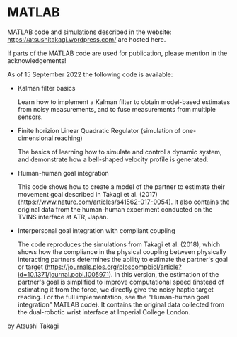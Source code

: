 # MATLAB

MATLAB code and simulations described in the website:
https://atsushitakagi.wordpress.com/
are hosted here. 

If parts of the MATLAB code are used for publication,
please mention in the acknowledgements!

As of 15 September 2022 the following code is available:

- Kalman filter basics

    Learn how to implement a Kalman filter to obtain model-based estimates from noisy measurements, and to fuse measurements from multiple sensors.

- Finite horizion Linear Quadratic Regulator (simulation of one-dimensional reaching)

    The basics of learning how to simulate and control a dynamic system, and demonstrate how a bell-shaped velocity profile is generated.

- Human-human goal integration

    This code shows how to create a model of the partner to estimate their movement goal described in Takagi et al. (2017) (https://www.nature.com/articles/s41562-017-0054). It also contains the original data from the human-human experiment conducted on the TVINS interface at ATR, Japan.
    
- Interpersonal goal integration with compliant coupling

    The code reproduces the simulations from Takagi et al. (2018), which shows how the compliance in the physical coupling between physically interacting partners determines the ability to estimate the partner's goal or target (https://journals.plos.org/ploscompbiol/article?id=10.1371/journal.pcbi.1005971). In this version, the estimation of the partner's goal is simplified to improve computational speed (instead of estimating it from the force, we directly give the noisy haptic target reading. For the full implementation, see the "Human-human goal integration" MATLAB code). It contains the original data collected from the dual-robotic wrist interface at Imperial College London.


by Atsushi Takagi
